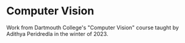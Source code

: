 # Computer Vision

Work from Dartmouth College's "Computer Vision" course taught by Adithya Peridredla in the winter of 2023.
